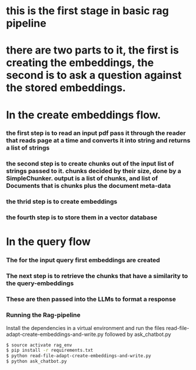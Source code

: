 # this is the first stage in basic rag pipeline

# there are two parts to it, the first is creating the embeddings, the second is to ask a question against the stored embeddings. 

# In the create embeddings flow. 
### the first step is to read an input pdf pass it through the reader that reads page at a time and converts it into string and returns a list of strings
### the second step is to create chunks out of the input list of strings passed to it. chunks decided by their size, done by a SimpleChunker. output is a list of chunks, and list of Documents that is chunks plus the document meta-data
### the thrid step is to create embeddings
### the fourth step is to store them in a vector database

# In the query flow
### The for the input query first embeddings are created
### The next step is to retrieve the chunks that have a similarity to the query-embeddings
### These are then passed into the LLMs to format a response 

### Running the Rag-pipeline 
Install the dependencies in a virtual environment and run the files read-file-adapt-create-embeddings-and-write.py followed by ask_chatbot.py
```bash
$ source activate rag_env
$ pip install -r requirements.txt
$ python read-file-adapt-create-embeddings-and-write.py
$ python ask_chatbot.py
```